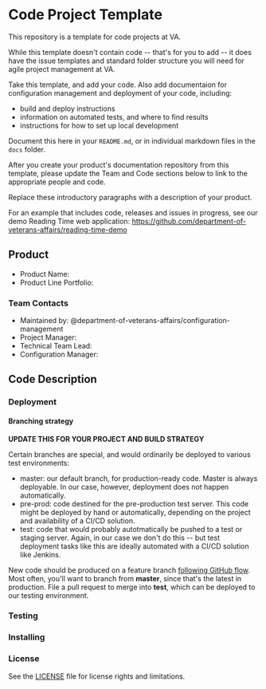 # Code Project Template 

This repository is a template for code projects at VA.

While this template doesn't contain code -- that's for you to add -- it does have the issue templates and standard folder structure you will need for agile project management at VA. 

Take this template, and add your code. Also add documentaion for configuration management and deployment of your code, including:

- build and deploy instructions
- information on automated tests, and where to find results 
- instructions for how to set up local development

Document this here in your `README.md`, or in individual markdown files in the `docs` folder.

After you create your product's documentation repository from this template, please update the Team and Code sections below to link to the appropriate people and code.

Replace these introductory paragraphs with a description of your product. 

For an example that includes code, releases and issues in progress, see our demo Reading Time web application: https://github.com/department-of-veterans-affairs/reading-time-demo


## Product

- Product Name:
- Product Line Portfolio:

### Team Contacts

- Maintained by: @department-of-veterans-affairs/configuration-management
- Project Manager:
- Technical Team Lead:
- Configuration Manager:




## Code Description



### Deployment


#### Branching strategy

**UPDATE THIS FOR YOUR PROJECT AND BUILD STRATEGY**

Certain branches are special, and would ordinarily be deployed to various test environments:

- master: our default branch, for production-ready code. Master is always deployable. In our case, however, deployment does not happen automatically.
- pre-prod: code destined for the pre-production test server. This code might be deployed by hand or automatically, depending on the project and availability of a CI/CD solution.
- test: code that would probably autotmatically be pushed to a test or staging server. Again, in our case we don't do this -- but test deployment tasks like this are ideally automated with a CI/CD solution like Jenkins.

New code should be produced on a feature branch [following GitHub flow](https://guides.github.com/introduction/flow/). Most often, you'll want to branch from **master**, since that's the latest in production. File a pull request to merge into **test**, which can be deployed to our testing environment.



### Testing




### Installing




### License

See the [LICENSE](LICENSE.md) file for license rights and limitations.
